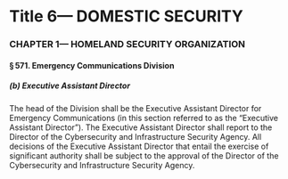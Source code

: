
# Title 6— DOMESTIC SECURITY
### CHAPTER 1— HOMELAND SECURITY ORGANIZATION
#### § 571. Emergency Communications Division
##### (b) Executive Assistant Director

The head of the Division shall be the Executive Assistant Director for Emergency Communications (in this section referred to as the “Executive Assistant Director”). The Executive Assistant Director shall report to the Director of the Cybersecurity and Infrastructure Security Agency. All decisions of the Executive Assistant Director that entail the exercise of significant authority shall be subject to the approval of the Director of the Cybersecurity and Infrastructure Security Agency.
